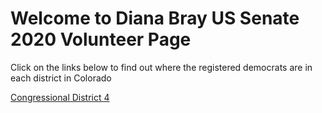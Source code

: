# Welcome to Diana Bray US Senate 2020 Volunteer Page

Click on the links below to find out where the registered democrats are in each district in Colorado

[Congressional District 4](CD_4/CD_4_leaflet/index.html)
